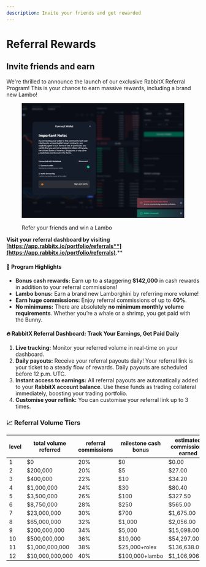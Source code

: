 ```yaml
---
description: Invite your friends and get rewarded
---
```


# Referral Rewards

## Invite friends and earn&#x20;

We're thrilled to announce the launch of our exclusive RabbitX Referral Program! This is your chance to earn massive rewards, including a brand new Lambo!

<figure><img src=".gitbook/assets/image (1) (1) (1) (1).png" alt=""><figcaption><p>Refer your friends and win a Lambo</p></figcaption></figure>

**Visit your referral dashboard by visiting** [**https://app.rabbitx.io/portfolio/referrals**](https://app.rabbitx.io/portfolio/referrals)**.**

#### **🚀 Program Highlights**

* **Bonus cash rewards:** Earn up to a staggering **$142,000** in cash rewards in addition to your referral commissions!
* **Lambo bonus:** Earn a brand new Lamborghini by referring more volume!
* **Earn huge commissions:** Enjoy referral commissions of up to **40%**.
* **No minimums:** There are absolutely **no minimum monthly volume requirements**. Whether you’re a whale or a shrimp, you get paid with the Bunny.

#### **🔥 RabbitX Referral Dashboard: Track Your Earnings, Get Paid Daily**

1. **Live tracking:** Monitor your referred volume in real-time on your dashboard.
2. **Daily payouts:** Receive your referral payouts daily! Your referral link is your ticket to a steady flow of rewards. Daily payouts are scheduled before 12 p.m. UTC.
3. **Instant access to earnings:** All referral payouts are automatically added to your **RabbitX account balance**. Use these funds as trading collateral immediately, boosting your trading portfolio.
4. **Customise your reflink:** You can customise your referral link up to 3 times.

### **📈 Referral Volume Tiers**

| level | total volume referred | referral commissions | milestone cash bonus | estimated commissions earned |
| ----- | --------------------- | -------------------- | -------------------- | ---------------------------- |
| 1     | $0                    | 20%                  | $0                   | $0.00                        |
| 2     | $200,000              | 20%                  | $5                   | $27.00                       |
| 3     | $400,000              | 22%                  | $10                  | $34.20                       |
| 4     | $1,000,000            | 24%                  | $30                  | $80.40                       |
| 5     | $3,500,000            | 26%                  | $100                 | $327.50                      |
| 6     | $8,750,000            | 28%                  | $250                 | $565.00                      |
| 7     | $23,000,000           | 30%                  | $700                 | $1,675.00                    |
| 8     | $65,000,000           | 32%                  | $1,000               | $2,056.00                    |
| 9     | $200,000,000          | 34%                  | $5,000               | $15,098.00                   |
| 10    | $500,000,000          | 36%                  | $10,000              | $54,297.00                   |
| 11    | $1,000,000,000        | 38%                  | $25,000+rolex        | $136,638.00                  |
| 12    | $10,000,000,000       | 40%                  | $100,000+lambo       | $1,106,906.00                |
